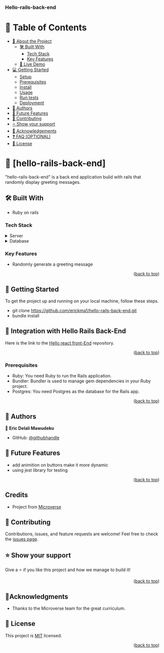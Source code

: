 <a name="readme-top"></a>

  <h3><b>Hello-rails-back-end</b></h3>

</div>

<!-- TABLE OF CONTENTS -->

# 📗 Table of Contents

- [📖 About the Project](#about-project)
  - [🛠 Built With](#built-with)
    - [Tech Stack](#tech-stack)
    - [Key Features](#key-features)
  - [🚀 Live Demo](#live-demo)
- [💻 Getting Started](#getting-started)
  - [Setup](#setup)
  - [Prerequisites](#prerequisites)
  - [Install](#install)
  - [Usage](#usage)
  - [Run tests](#run-tests)
  - [Deployment](#triangular_flag_on_post-deployment)
- [👥 Authors](#authors)
- [🔭 Future Features](#future-features)
- [🤝 Contributing](#contributing)
- [⭐️ Show your support](#support)
- [🙏 Acknowledgements](#acknowledgements)
- [❓ FAQ (OPTIONAL)](#faq)
- [📝 License](#license)

<!-- PROJECT DESCRIPTION -->

# 📖 [hello-rails-back-end] <a name="about-project"></a>

>
"hello-rails-back-end" is a back end application bulid with rails that randomly display greeting messages.




## 🛠 Built With <a name="built-with"></a>

- Ruby on rails 

### Tech Stack <a name="tech-stack"></a>

<details>
  <summary>Server</summary>
    <li><a href="https://www.ruby-lang.org/en/">Ruby</a></li>
    <li><a href="https://rubyonrails.org/">Rails</a></li>
</details>
<details>
  <summary>Database</summary>
    <li><a href="https://www.postgresql.org/">Postgres</a></li>
</details>


<!-- Features -->

### Key Features <a name="key-features"></a>

- Randomly generate a greeting message

<p align="right">(<a href="#readme-top">back to top</a>)</p>

<!-- LIVE DEMO -->
 
 
<!-- GETTING STARTED -->

## 🚀 Getting Started <a name="getting-started"></a>

To get the project up and running on your local machine, follow these steps.

- git clone https://github.com/erickma1/hello-rails-back-end.git
- bundle install

## 🔗 Integration with Hello Rails Back-End <a name="integration-with-hello-rails-back-end"></a>

Here is the link to the [Hello react front-End](https://github.com/erickma1/hello-react-front-end)   repository.

<p align="right">(<a href="#readme-top">back to top</a>)</p>

### Prerequisites

- Ruby: You need Ruby to run the Rails application.
- Bundler: Bundler is used to manage gem dependencies in your Ruby project.
- Postgres: You need Postgres as the database for the Rails app.



<p align="right">(<a href="#readme-top">back to top</a>)</p>

<!-- AUTHORS -->

## 👥 Authors <a name="authors"></a>

> 

👤 **Eric Delali Mawudeku**

- GitHub: [@githubhandle](https://github.com/erickma1)

<!-- FUTURE FEATURES -->

## 🔭 Future Features <a name="future-features"></a>

 - add animition on buttons make it more dynamic
 -  using jest library for testing

<p align="right">(<a href="#readme-top">back to top</a>)</p>


## Credits

- Project from [Microverse](https://bit.ly/MicroverseTN)

## 🤝 Contributing

Contributions, issues, and feature requests are welcome!
Feel free to check the [issues page](https://github.com/erickma1/hello-rails-back-end/issues).

## ⭐️ Show your support

Give a ⭐️ if you like this project and how we manage to build it!

<p align="right">(<a href="#readme-top">back to top</a>)</p>



## 🙏Acknowledgments

- Thanks to the Microverse team for the great curriculum.
<!-- LICENSE -->

## 📝 License <a name="license"></a>

This project is [MIT](./LICENSE) licensed.


<p align="right">(<a href="#readme-top">back to top</a>)</p>
